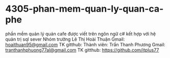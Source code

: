 # 4305-phan-mem-quan-ly-quan-ca-phe
phần mềm quản lý quán cafe được viết trên ngôn ngữ c# 
kết hợp với hệ quản trị sql sever
Nhóm trưởng Lê Thị Hoài Thuận Gmail: hoaithuan95@gmail.com 
                              TK gitthub: 
Thành viên: Trần Thanh Phương  Gmail: tranthanhphuong77al@gmail.com
                               TK gitthub: https://github.com/itplus77
